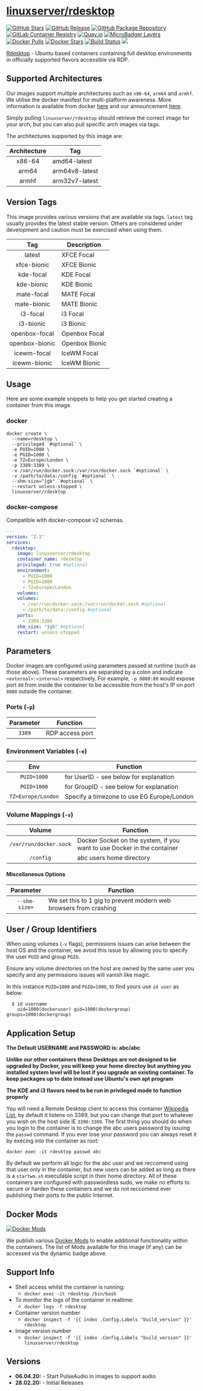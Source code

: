 # [linuxserver/rdesktop](https://github.com/linuxserver/docker-rdesktop)

[![GitHub Stars](https://img.shields.io/github/stars/linuxserver/docker-rdesktop.svg?style=flat-square&color=E68523&logo=github&logoColor=FFFFFF)](https://github.com/linuxserver/docker-rdesktop)
[![GitHub Release](https://img.shields.io/github/release/linuxserver/docker-rdesktop.svg?style=flat-square&color=E68523&logo=github&logoColor=FFFFFF)](https://github.com/linuxserver/docker-rdesktop/releases)
[![GitHub Package Repository](https://img.shields.io/static/v1.svg?style=flat-square&color=E68523&label=linuxserver.io&message=GitHub%20Package&logo=github&logoColor=FFFFFF)](https://github.com/linuxserver/docker-rdesktop/packages)
[![GitLab Container Registry](https://img.shields.io/static/v1.svg?style=flat-square&color=E68523&label=linuxserver.io&message=GitLab%20Registry&logo=gitlab&logoColor=FFFFFF)](https://gitlab.com/Linuxserver.io/docker-rdesktop/container_registry)
[![Quay.io](https://img.shields.io/static/v1.svg?style=flat-square&color=E68523&label=linuxserver.io&message=Quay.io)](https://quay.io/repository/linuxserver.io/rdesktop)
[![MicroBadger Layers](https://img.shields.io/microbadger/layers/linuxserver/rdesktop.svg?style=flat-square&color=E68523)](https://microbadger.com/images/linuxserver/rdesktop "Get your own version badge on microbadger.com")
[![Docker Pulls](https://img.shields.io/docker/pulls/linuxserver/rdesktop.svg?style=flat-square&color=E68523&label=pulls&logo=docker&logoColor=FFFFFF)](https://hub.docker.com/r/linuxserver/rdesktop)
[![Docker Stars](https://img.shields.io/docker/stars/linuxserver/rdesktop.svg?style=flat-square&color=E68523&label=stars&logo=docker&logoColor=FFFFFF)](https://hub.docker.com/r/linuxserver/rdesktop)
[![Build Status](https://ci.linuxserver.io/view/all/job/Docker-Pipeline-Builders/job/docker-rdesktop/job/master/badge/icon?style=flat-square)](https://ci.linuxserver.io/job/Docker-Pipeline-Builders/job/docker-rdesktop/job/master/)
[![](https://lsio-ci.ams3.digitaloceanspaces.com/linuxserver/rdesktop/latest/badge.svg)](https://lsio-ci.ams3.digitaloceanspaces.com/linuxserver/rdesktop/latest/index.html)

[Rdesktop](http://xrdp.org/) - Ubuntu based containers containing full desktop environments in officially supported flavors accessible via RDP.


## Supported Architectures

Our images support multiple architectures such as `x86-64`, `arm64` and `armhf`. We utilise the docker manifest for multi-platform awareness. More information is available from docker [here](https://github.com/docker/distribution/blob/master/docs/spec/manifest-v2-2.md#manifest-list) and our announcement [here](https://blog.linuxserver.io/2019/02/21/the-lsio-pipeline-project/).

Simply pulling `linuxserver/rdesktop` should retrieve the correct image for your arch, but you can also pull specific arch images via tags.

The architectures supported by this image are:

| Architecture | Tag |
| :----: | --- |
| x86-64 | amd64-latest |
| arm64 | arm64v8-latest |
| armhf | arm32v7-latest |

## Version Tags

This image provides various versions that are available via tags. `latest` tag usually provides the latest stable version. Others are considered under development and caution must be exercised when using them.

| Tag | Description |
| :----: | --- |
| latest | XFCE Focal |
| xfce-bionic | XFCE Bionic |
| kde-focal | KDE Focal |
| kde-bionic | KDE Bionic |
| mate-focal | MATE Focal |
| mate-bionic | MATE Bionic |
| i3-focal | i3 Focal |
| i3-bionic | i3 Bionic |
| openbox-focal | Openbox Focal |
| openbox-bionic | Openbox Bionic |
| icewm-focal | IceWM Focal |
| icewm-bionic | IceWM Bionic |

## Usage

Here are some example snippets to help you get started creating a container from this image.

### docker

```
docker create \
  --name=rdesktop \
  --privileged `#optional` \
  -e PUID=1000 \
  -e PGID=1000 \
  -e TZ=Europe/London \
  -p 3389:3389 \
  -v /var/run/docker.sock:/var/run/docker.sock `#optional` \
  -v /path/to/data:/config `#optional` \
  --shm-size="1gb" `#optional` \
  --restart unless-stopped \
  linuxserver/rdesktop
```


### docker-compose

Compatible with docker-compose v2 schemas.

```yaml
---
version: "2.1"
services:
  rdesktop:
    image: linuxserver/rdesktop
    container_name: rdesktop
    privileged: true #optional
    environment:
      - PUID=1000
      - PGID=1000
      - TZ=Europe/London
    volumes:
    volumes:
      - /var/run/docker.sock:/var/run/docker.sock #optional
      - /path/to/data:/config #optional
    ports:
      - 3389:3389
    shm_size: "1gb" #optional
    restart: unless-stopped
```

## Parameters

Docker images are configured using parameters passed at runtime (such as those above). These parameters are separated by a colon and indicate `<external>:<internal>` respectively. For example, `-p 8080:80` would expose port `80` from inside the container to be accessible from the host's IP on port `8080` outside the container.

### Ports (`-p`)

| Parameter | Function |
| :----: | --- |
| `3389` | RDP access port |


### Environment Variables (`-e`)

| Env | Function |
| :----: | --- |
| `PUID=1000` | for UserID - see below for explanation |
| `PGID=1000` | for GroupID - see below for explanation |
| `TZ=Europe/London` | Specify a timezone to use EG Europe/London |

### Volume Mappings (`-v`)

| Volume | Function |
| :----: | --- |
| `/var/run/docker.sock` | Docker Socket on the system, if you want to use Docker in the container |
| `/config` | abc users home directory |


#### Miscellaneous Options
| Parameter | Function |
| :-----:   | --- |
| `--shm-size=` | We set this to 1 gig to prevent modern web browsers from crashing |


## User / Group Identifiers

When using volumes (`-v` flags), permissions issues can arise between the host OS and the container, we avoid this issue by allowing you to specify the user `PUID` and group `PGID`.

Ensure any volume directories on the host are owned by the same user you specify and any permissions issues will vanish like magic.

In this instance `PUID=1000` and `PGID=1000`, to find yours use `id user` as below:

```
  $ id username
    uid=1000(dockeruser) gid=1000(dockergroup) groups=1000(dockergroup)
```

## Application Setup

**The Default USERNAME and PASSWORD is: abc/abc**

**Unlike our other containers these Desktops are not designed to be upgraded by Docker, you will keep your home directoy but anything you installed system level will be lost if you upgrade an existing container. To keep packages up to date instead use Ubuntu's own apt program**

**The KDE and i3 flavors need to be run in privileged mode to function properly**

You will need a Remote Desktop client to access this container [Wikipedia List](https://en.wikipedia.org/wiki/Comparison_of_remote_desktop_software), by default it listens on 3389, but you can change that port to whatever you wish on the host side IE `3390:3389`.
The first thing you should do when you login to the container is to change the abc users password by issuing the `passwd` command. 
If you ever lose your password you can always reset it by execing into the container as root:
```
docker exec -it rdesktop passwd abc
```
By default we perform all logic for the abc user and we reccomend using that user only in the container, but new users can be added as long as there is a `startwm.sh` executable script in their home directory.
All of these containers are configured with passwordless sudo, we make no efforts to secure or harden these containers and we do not reccomend ever publishing their ports to the public Internet. 


## Docker Mods
[![Docker Mods](https://img.shields.io/badge/dynamic/yaml?style=for-the-badge&color=E68523&label=mods&query=%24.mods%5B%27rdesktop%27%5D.mod_count&url=https%3A%2F%2Fraw.githubusercontent.com%2Flinuxserver%2Fdocker-mods%2Fmaster%2Fmod-list.yml)](https://mods.linuxserver.io/?mod=rdesktop "view available mods for this container.")

We publish various [Docker Mods](https://github.com/linuxserver/docker-mods) to enable additional functionality within the containers. The list of Mods available for this image (if any) can be accessed via the dynamic badge above.


## Support Info

* Shell access whilst the container is running:
  * `docker exec -it rdesktop /bin/bash`
* To monitor the logs of the container in realtime:
  * `docker logs -f rdesktop`
* Container version number
  * `docker inspect -f '{{ index .Config.Labels "build_version" }}' rdesktop`
* Image version number
  * `docker inspect -f '{{ index .Config.Labels "build_version" }}' linuxserver/rdesktop`

## Versions

* **06.04.20:** - Start PulseAudio in images to support audio
* **28.02.20:** - Initial Releases
